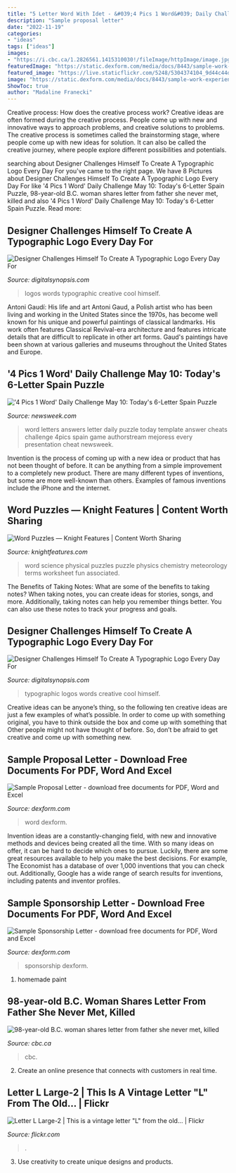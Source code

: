 ```yaml
---
title: "5 Letter Word With Idet - &#039;4 Pics 1 Word&#039; Daily Challenge May 10: Today&#039;s 6-letter Spain Puzzle"
description: "Sample proposal letter"
date: "2022-11-19"
categories:
- "ideas"
tags: ["ideas"]
images:
- "https://i.cbc.ca/1.2826561.1415310030!/fileImage/httpImage/image.jpg_gen/derivatives/16x9_1180/letter.jpg"
featuredImage: "https://static.dexform.com/media/docs/8443/sample-work-experience-request-letter_1.png"
featured_image: "https://live.staticflickr.com/5248/5304374104_9d44c44d3d_b.jpg"
image: "https://static.dexform.com/media/docs/8443/sample-work-experience-request-letter_1.png"
ShowToc: true
author: "Madaline Franecki"
---
```



Creative process: How does the creative process work?
Creative ideas are often formed during the creative process. People come up with new and innovative ways to approach problems, and creative solutions to problems. The creative process is sometimes called the brainstorming stage, where people come up with new ideas for solution. It can also be called the creative journey, where people explore different possibilities and potentials.

	

		
searching about Designer Challenges Himself To Create A Typographic Logo Every Day For you've came to the right page. We have 8 Pictures about Designer Challenges Himself To Create A Typographic Logo Every Day For like &#039;4 Pics 1 Word&#039; Daily Challenge May 10: Today&#039;s 6-Letter Spain Puzzle, 98-year-old B.C. woman shares letter from father she never met, killed and also &#039;4 Pics 1 Word&#039; Daily Challenge May 10: Today&#039;s 6-Letter Spain Puzzle. Read more:
		
    
## Designer Challenges Himself To Create A Typographic Logo Every Day For

<img loading=lazy src="https://digitalsynopsis.com/wp-content/uploads/2018/04/creative-typographic-logos-of-words-23.jpg" onerror="this.onerror=null;this.src='https://tse1.mm.bing.net/th?id=OIP._VkOz6YNHF0QJga2VAP9rAHaHa&amp;pid=15.1';" alt="Designer Challenges Himself To Create A Typographic Logo Every Day For">

_Source: digitalsynopsis.com_

>logos words typographic creative cool himself. 

	

Antoni Gaudí: His life and art
Antoni Gaud, a Polish artist who has been living and working in the United States since the 1970s, has become well known for his unique and powerful paintings of classical landmarks. His work often features Classical Revival-era architecture and features intricate details that are difficult to replicate in other art forms. Gaud's paintings have been shown at various galleries and museums throughout the United States and Europe.

    
## &#039;4 Pics 1 Word&#039; Daily Challenge May 10: Today&#039;s 6-Letter Spain Puzzle

<img loading=lazy src="https://d.newsweek.com/en/full/916822/4-pics-1-word-daily-challenge-may-10-today-answer-6-letters-solution-puzzle-cheat.jpg" onerror="this.onerror=null;this.src='https://tse3.mm.bing.net/th?id=OIP.HXAQ9U_9AOZggHqto5mEYAHaE8&amp;pid=15.1';" alt="&#039;4 Pics 1 Word&#039; Daily Challenge May 10: Today&#039;s 6-Letter Spain Puzzle">

_Source: newsweek.com_

>word letters answers letter daily puzzle today template answer cheats challenge 4pics spain game authorstream mejoress every presentation cheat newsweek. 

	

Invention is the process of coming up with a new idea or product that has not been thought of before. It can be anything from a simple improvement to a completely new product. There are many different types of inventions, but some are more well-known than others. Examples of famous inventions include the iPhone and the internet.

    
## Word Puzzles — Knight Features | Content Worth Sharing

<img loading=lazy src="https://static1.squarespace.com/static/52711462e4b0932c24aa05ae/t/59e4b600b7411cb80a447505/1508161029426/" onerror="this.onerror=null;this.src='https://tse3.mm.bing.net/th?id=OIP.jwa6qY7SKhlAfZxYoVchygHaK0&amp;pid=15.1';" alt="Word Puzzles — Knight Features | Content Worth Sharing">

_Source: knightfeatures.com_

>word science physical puzzles puzzle physics chemistry meteorology terms worksheet fun associated. 

	

The Benefits of Taking Notes: What are some of the benefits to taking notes?
When taking notes, you can create ideas for stories, songs, and more. Additionally, taking notes can help you remember things better. You can also use these notes to track your progress and goals.

    
## Designer Challenges Himself To Create A Typographic Logo Every Day For

<img loading=lazy src="https://digitalsynopsis.com/wp-content/uploads/2018/04/creative-typographic-logos-of-words-20.jpg" onerror="this.onerror=null;this.src='https://tse4.mm.bing.net/th?id=OIP.JsGztspLyvBsAHeFYfh6OAHaHa&amp;pid=15.1';" alt="Designer Challenges Himself To Create A Typographic Logo Every Day For">

_Source: digitalsynopsis.com_

>typographic logos words creative cool himself. 

	

Creative ideas can be anyone’s thing, so the following ten creative ideas are just a few examples of what’s possible. In order to come up with something original, you have to think outside the box and come up with something that Other people might not have thought of before. So, don’t be afraid to get creative and come up with something new.

    
## Sample Proposal Letter - Download Free Documents For PDF, Word And Excel

<img loading=lazy src="https://static.dexform.com/media/docs/8443/sample-work-experience-request-letter_1.png" onerror="this.onerror=null;this.src='https://tse2.mm.bing.net/th?id=OIP.TlGrtw3N5dPjke6UAQmDXgHaKe&amp;pid=15.1';" alt="Sample Proposal Letter - download free documents for PDF, Word and Excel">

_Source: dexform.com_

>word dexform. 

	

Invention ideas are a constantly-changing field, with new and innovative methods and devices being created all the time. With so many ideas on offer, it can be hard to decide which ones to pursue. Luckily, there are some great resources available to help you make the best decisions. For example, The Economist has a database of over 1,000 inventions that you can check out. Additionally, Google has a wide range of search results for inventions, including patents and inventor profiles.

    
## Sample Sponsorship Letter - Download Free Documents For PDF, Word And Excel

<img loading=lazy src="http://static.dexform.com/media/docs/718/sponsorship-letter-1_1.png" onerror="this.onerror=null;this.src='https://tse2.mm.bing.net/th?id=OIP.sz7sFFgR3EhXwVCdJ64PVwHaKe&amp;pid=15.1';" alt="Sample Sponsorship Letter - download free documents for PDF, Word and Excel">

_Source: dexform.com_

>sponsorship dexform. 

	

1. homemade paint

    
## 98-year-old B.C. Woman Shares Letter From Father She Never Met, Killed

<img loading=lazy src="https://i.cbc.ca/1.2826561.1415310030!/fileImage/httpImage/image.jpg_gen/derivatives/16x9_1180/letter.jpg" onerror="this.onerror=null;this.src='https://tse1.mm.bing.net/th?id=OIP.nau3oucG2xBxmKMneE6OVgHaEK&amp;pid=15.1';" alt="98-year-old B.C. woman shares letter from father she never met, killed">

_Source: cbc.ca_

>cbc. 

	

2. Create an online presence that connects with customers in real time.

    
## Letter L Large-2 | This Is A Vintage Letter &quot;L&quot; From The Old… | Flickr

<img loading=lazy src="https://live.staticflickr.com/5248/5304374104_9d44c44d3d_b.jpg" onerror="this.onerror=null;this.src='https://tse4.mm.bing.net/th?id=OIP.VIh8tcbhqbSreKzoF1YXOgHaHa&amp;pid=15.1';" alt="Letter L Large-2 | This is a vintage letter &quot;L&quot; from the old… | Flickr">

_Source: flickr.com_

>. 

	

3. Use creativity to create unique designs and products.

